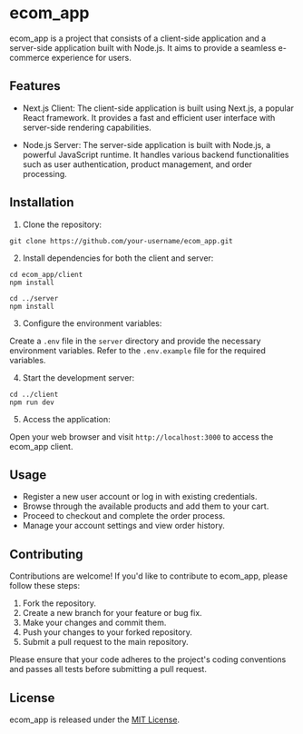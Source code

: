# ecom_app

ecom_app is a project that consists of a client-side application and a server-side application built with Node.js. It aims to provide a seamless e-commerce experience for users.

## Features

- Next.js Client: The client-side application is built using Next.js, a popular React framework. It provides a fast and efficient user interface with server-side rendering capabilities.

- Node.js Server: The server-side application is built with Node.js, a powerful JavaScript runtime. It handles various backend functionalities such as user authentication, product management, and order processing.

## Installation

1. Clone the repository:

```shell
git clone https://github.com/your-username/ecom_app.git
```

2. Install dependencies for both the client and server:

```shell
cd ecom_app/client
npm install

cd ../server
npm install
```

3. Configure the environment variables:

Create a `.env` file in the `server` directory and provide the necessary environment variables. Refer to the `.env.example` file for the required variables.

4. Start the development server:

```shell
cd ../client
npm run dev
```

5. Access the application:

Open your web browser and visit `http://localhost:3000` to access the ecom_app client.

## Usage

- Register a new user account or log in with existing credentials.
- Browse through the available products and add them to your cart.
- Proceed to checkout and complete the order process.
- Manage your account settings and view order history.

## Contributing

Contributions are welcome! If you'd like to contribute to ecom_app, please follow these steps:

1. Fork the repository.
2. Create a new branch for your feature or bug fix.
3. Make your changes and commit them.
4. Push your changes to your forked repository.
5. Submit a pull request to the main repository.

Please ensure that your code adheres to the project's coding conventions and passes all tests before submitting a pull request.

## License

ecom_app is released under the [MIT License](https://opensource.org/licenses/MIT).
